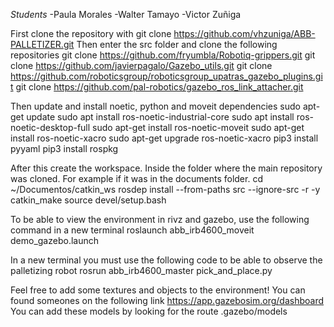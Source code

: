 *Students*
-Paula Morales
-Walter Tamayo
-Victor Zuñiga

First clone the repository with git clone https://github.com/vhzuniga/ABB-PALLETIZER.git
Then enter the src folder and clone the following repositories
git clone https://github.com/fryumbla/Robotiq-grippers.git
git clone https://github.com/javierpagalo/Gazebo_utils.git
git clone https://github.com/roboticsgroup/roboticsgroup_upatras_gazebo_plugins.git
git clone https://github.com/pal-robotics/gazebo_ros_link_attacher.git

Then update and install noetic, python and moveit dependencies
sudo apt-get update
sudo apt install ros-noetic-industrial-core
sudo apt install ros-noetic-desktop-full
sudo apt-get install ros-noetic-moveit
sudo apt-get install ros-noetic-xacro
sudo apt-get upgrade ros-noetic-xacro
pip3 install pyyaml
pip3 install rospkg


After this create the workspace.
Inside the folder where the main repository was cloned. For example if it was in the documents folder.
cd ~/Documentos/catkin_ws
rosdep install --from-paths src --ignore-src -r -y
catkin_make
source devel/setup.bash

To be able to view the environment in rivz and gazebo, use the following command in a new terminal
roslaunch abb_irb4600_moveit demo_gazebo.launch

In a new terminal you must use the following code to be able to observe the palletizing robot
rosrun abb_irb4600_master pick_and_place.py

Feel free to add some textures and objects to the environment!
You can found someones on the following link
https://app.gazebosim.org/dashboard
You can add these models by looking for the route .gazebo/models
